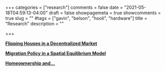 +++
categories = ["research"]
comments = false
date = "2021-05-18T04:59:13-04:00"
draft = false
showpagemeta = true
showcomments = true
slug = ""
#tags = ["gavin", "belson", "hooli", "hardware"]
title = "Research"
description = ""

+++

**[Flipping Houses in a Decentralized Market](/Flippers__JMP2.pdf)**


**[Migration Policy in a Spatial Equilibrium Model](/Migration.pdf)** 


**[Homeownership and...](/Homeownership.pdf)**

